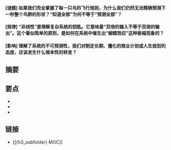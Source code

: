 #### [谜题] 如果我们完全掌握了每一只鸟的飞行规则，为什么我们仍然无法精确预测下一秒整个鸟群的形状？“知道全部”为何不等于“预测全部”？


#### [规律] “非线性”是理解复杂系统的钥匙。它意味着“双倍的输入不等于双倍的输出”。这个看似简单的原则，是如何在系统中催生出“蝴蝶效应”这种极端现象的？


#### [影响] 理解了系统的不可预测性，我们对制定长期、僵化的商业计划或人生规划的态度，应该发生什么根本性的转变？


## 摘要


## 要点

- 
- 
- 

## 链接

- [[{h3_subfolder} MOC]]
